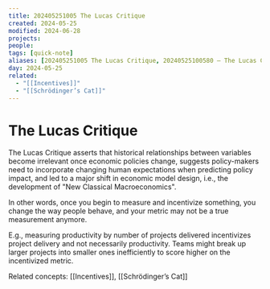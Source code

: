 ```yaml
---
title: 202405251005 The Lucas Critique
created: 2024-05-25
modified: 2024-06-28
projects: 
people: 
tags: [quick-note]
aliases: [202405251005 The Lucas Critique, 20240525100580 — The Lucas Critique, 20240525100580 The Lucas Critique, The Lucas Critique]
day: 2024-05-25
related:
  - "[[Incentives]]"
  - "[[Schrödinger’s Cat]]"
---
```

# The Lucas Critique

The Lucas Critique asserts that historical relationships between variables become irrelevant once economic policies change, suggests policy-makers need to incorporate changing human expectations when predicting policy impact, and led to a major shift in economic model design, i.e., the development of "New Classical Macroeconomics".

In other words, once you begin to measure and incentivize something, you change the way people behave, and your metric may not be a true measurement anymore.

E.g., measuring productivity by number of projects delivered incentivizes project delivery and not necessarily productivity. Teams might break up larger projects into smaller ones inefficiently to score higher on the incentivized metric.

Related concepts: [[Incentives]], [[Schrödinger’s Cat]]
